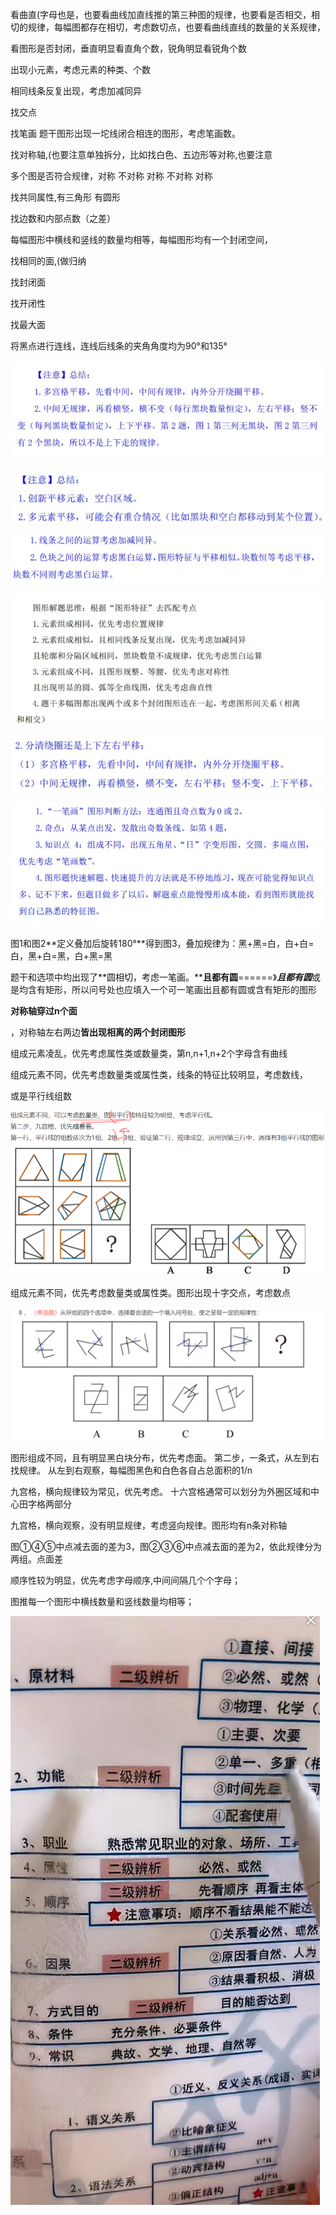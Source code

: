看曲直(字母也是，也要看曲线加直线推的第三种图的规律，也要看是否相交，相切的规律，每幅图都存在相切，考虑数切点，也要看曲线直线的数量的关系规律，

看图形是否封闭，垂直明显看直角个数，锐角明显看锐角个数

出现小元素，考虑元素的种类、个数

相同线条反复出现，考虑加减同异

找交点

找笔画 题干图形出现一坨线闭合相连的图形，考虑笔画数。

找对称轴,(也要注意单独拆分，比如找白色、五边形等对称,也要注意

多个图是否符合规律，对称 不对称 对称 不对称  对称

找共同属性,有三角形 有圆形

找边数和内部点数（之差）

每幅图形中横线和竖线的数量均相等，每幅图形均有一个封闭空间，

找相同的面,(做归纳

找封闭面

找开闭性

找最大面

将黑点进行连线，连线后线条的夹角角度均为90°和135°



![image-20240224221925215](../img/image-20240224221925215.png)

![image-20240224222016252](../img/image-20240224222016252.png)

![image-20240224222536334](../img/image-20240224222536334.png)

![image-20240224223122060](../img/image-20240224223122060.png)

![image-20240224221621438](../img/image-20240224221621438.png)

![image-20240224224336261](../img/image-20240224224336261.png)

图1和图2**定义叠加后旋转180°**得到图3，叠加规律为：黑+黑=白，白+白=白，黑+白=黑，白+黑=黑

题干和选项中均出现了**圆相切，考虑一笔画。******且都有圆****======》***且都有圆***或是均含有矩形，所以问号处也应填入一个可一笔画出且都有圆或含有矩形的图形

**对称轴穿过n个面**

，对称轴左右两边**皆出现相离的两个封闭图形**

组成元素凌乱，优先考虑属性类或数量类，第n,n+1,n+2个字母含有曲线

组成元素不同，优先考虑数量类或属性类，线条的特征比较明显，考虑数线，

或是平行线组数

![image-20240313225109756](../img/image-20240313225109756.png)

组成元素不同，优先考虑数量类或属性类。图形出现十字交点，考虑数点

![image-20240314150057576](../img/image-20240314150057576.png)

图形组成不同，且有明显黑白块分布，优先考虑面。
第二步，一条式，从左到右找规律。
从左到右观察，每幅图黑色和白色各自占总面积的1/n

九宫格，横向规律较为常见，优先考虑。
十六宫格通常可以划分为外圈区域和中心田字格两部分

九宫格，横向观察，没有明显规律，考虑竖向规律。图形均有n条对称轴

图①④⑤中点减去面的差为3，图②③⑥中点减去面的差为2，依此规律分为两组。点面差

顺序性较为明显，优先考虑字母顺序,中间间隔几个个字母；

图推每一个图形中横线数量和竖线数量均相等；

![image-20240401181323058](../img/image-20240401181323058.png)